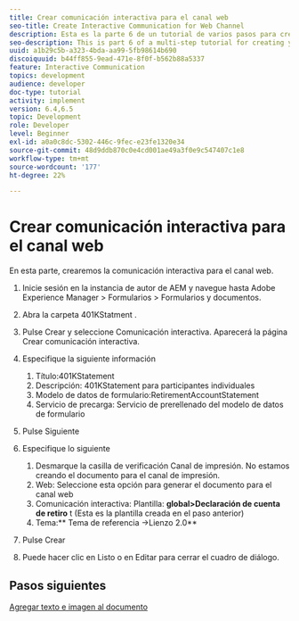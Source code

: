 ```yaml
---
title: Crear comunicación interactiva para el canal web
seo-title: Create Interactive Communication for Web Channel
description: Esta es la parte 6 de un tutorial de varios pasos para crear su primer documento interactivo de comunicaciones. En esta parte, crearemos la comunicación interactiva para el canal web.
seo-description: This is part 6 of a multi-step tutorial for creating your first interactive communications document. In this part, we will create Interactive Communication for Web Channel.
uuid: a1b29c5b-a323-4bda-aa99-5fb98614b690
discoiquuid: b44ff855-9ead-471e-8f0f-b562b88a5337
feature: Interactive Communication
topics: development
audience: developer
doc-type: tutorial
activity: implement
version: 6.4,6.5
topic: Development
role: Developer
level: Beginner
exl-id: a0a0c8dc-5302-446c-9fec-e23fe1320e34
source-git-commit: 48d9ddb870c0e4cd001ae49a3f0e9c547407c1e8
workflow-type: tm+mt
source-wordcount: '177'
ht-degree: 22%

---
```


# Crear comunicación interactiva para el canal web

En esta parte, crearemos la comunicación interactiva para el canal web.

1. Inicie sesión en la instancia de autor de AEM y navegue hasta Adobe Experience Manager > Formularios > Formularios y documentos.
1. Abra la carpeta 401KStatment .
1. Pulse Crear y seleccione Comunicación interactiva. Aparecerá la página Crear comunicación interactiva.
1. Especifique la siguiente información

   1. Título:401KStatement
   1. Descripción: 401KStatement para participantes individuales
   1. Modelo de datos de formulario:RetirementAccountStatement
   1. Servicio de precarga: Servicio de prerellenado del modelo de datos de formulario

1. Pulse Siguiente
1. Especifique lo siguiente

   1. Desmarque la casilla de verificación Canal de impresión. No estamos creando el documento para el canal de impresión.
   1. Web: Seleccione esta opción para generar el documento para el canal web
   1. Comunicación interactiva: Plantilla: **global>Declaración de cuenta de retiro** t (Esta es la plantilla creada en el paso anterior)
   1. Tema:** Tema de referencia ->Lienzo 2.0**

1. Pulse Crear
1. Puede hacer clic en Listo o en Editar para cerrar el cuadro de diálogo.

## Pasos siguientes

[Agregar texto e imagen al documento](./partseven.md)
